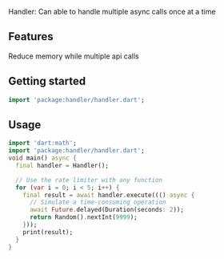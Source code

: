 <!--
This README describes the package. If you publish this package to pub.dev,
this README's contents appear on the landing page for your package.

For information about how to write a good package README, see the guide for
[writing package pages](https://dart.dev/guides/libraries/writing-package-pages).

For general information about developing packages, see the Dart guide for
[creating packages](https://dart.dev/guides/libraries/create-library-packages)
and the Flutter guide for
[developing packages and plugins](https://flutter.dev/developing-packages).
-->

Handler: Can able to handle multiple async calls once at a time

## Features

Reduce memory while multiple api calls

## Getting started

```dart
import 'package:handler/handler.dart';
```

## Usage

```dart
import 'dart:math';
import 'package:handler/handler.dart';
void main() async {
  final handler = Handler();

  // Use the rate limiter with any function
  for (var i = 0; i < 5; i++) {
    final result = await handler.execute((() async {
      // Simulate a time-consuming operation
      await Future.delayed(Duration(seconds: 2));
      return Random().nextInt(9999);
    }));
    print(result);
  }
}
```
